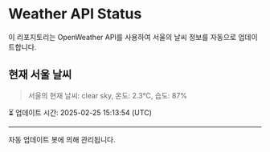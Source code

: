 
# Weather API Status

이 리포지토리는 OpenWeather API를 사용하여 서울의 날씨 정보를 자동으로 업데이트합니다.

## 현재 서울 날씨
> 서울의 현재 날씨: clear sky, 온도: 2.3°C, 습도: 87%

⏳ 업데이트 시간: 2025-02-25 15:13:54 (UTC)

---
자동 업데이트 봇에 의해 관리됩니다.
